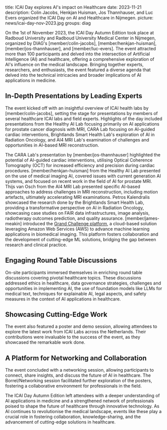 title: ICAI Day explores AI's impact on Healthcare
date: 2023-11-21
description: Colin Jacobs, Henkjan Huisman, Jos Thannhauser, and Luc Evers organized the ICAI Day on AI and Healthcare in Nijmegen.
picture: news/icai-day-nov-2023.jpg
groups: diag

On the 1st of November 2023, the ICAI Day Autumn Edition took place at Radboud University and Radboud University Medical Center in Nijmegen, organized by DIAG's [member/colin-jacobs], [member/henkjan-huisman], [member/jos-thannhauser], and [member/luc-evers]. The event attracted more than 100 participants and delved into the intersection of Artificial Intelligence (AI) and healthcare, offering a comprehensive exploration of AI's influence on the medical landscape. Bringing together experts, researchers, and enthusiasts, the event featured a diverse agenda that delved into the technical intricacies and broader implications of AI applications in medicine.

## In-Depth Presentations by Leading Experts
The event kicked off with an insightful overview of ICAI health labs by [member/colin-jacobs], setting the stage for presentations by members of several healthcare ICAI labs and field experts. Highlights of the day included presentations from the Healthy AI Lab focusing primarily on AI applications for prostate cancer diagnosis with MRI, CARA Lab focusing on AI-guided cardiac interventions, Brightlands Smart Health Lab's exploration of AI in Radiation Oncology, and AI4 MRI Lab's examination of challenges and opportunities in AI-based MRI reconstruction. 

The CARA Lab's presentation by [member/jos-thannhauser] highlighted the potential of AI-guided cardiac interventions, utilising Optical Coherence Tomography (OCT) for increased efficiency and precision during cardiac procedures. [member/henkjan-huisman] from the Healthy AI Lab presented on the use of medical imaging AI, covered issues with current generation AI systems, and focused on recent work in the field of AI for prostate MRI. Thijs van Osch from the AI4 MRI Lab presented specific AI-based approaches to address challenges in MRI reconstruction, including motion artefacts, ultimately accelerating MRI examinations. Petros Kalendralis showcased the research done by the Brightlands Smart Health Lab, providing a transformative perspective on AI in Radiation Oncology, showcasing case studies on FAIR data infrastructures, image analysis, radiotherapy outcomes prediction, and quality assurance. [member/james-meakin] introduced the [Grand Challenge platform](www.grand-challenge.org), a cloud-based solution leveraging Amazon Web Services (AWS) to advance machine learning applications in biomedical imaging. This platform fosters collaboration and the development of cutting-edge ML solutions, bridging the gap between research and clinical practice.

## Engaging Round Table Discussions
On-site participants immersed themselves in enriching round table discussions covering pivotal healthcare topics. These discussions addressed ethics in healthcare, data governance strategies, challenges and opportunities in implementing AI, the use of foundation models like LLMs for medical text, techniques for explainable AI, legal aspects, and safety measures in the context of AI applications in healthcare.

## Showcasing Cutting-Edge Work
The event also featured a poster and demo session, allowing attendees to explore the latest work from ICAI Labs across the Netherlands. Their contributions were invaluable to the success of the event, as they showcased the remarkable work done.

## A Platform for Networking and Collaboration
The event concluded with a networking session, allowing participants to connect, share insights, and discuss the future of AI in healthcare. The Borrel/Networking session facilitated further exploration of the posters, fostering a collaborative environment for professionals in the field.

The ICAI Day Autumn Edition left attendees with a deeper understanding of AI applications in medicine and a strengthened network of professionals poised to shape the future of healthcare through innovative technology. As AI continues to revolutionise the medical landscape, events like these play a crucial role in fostering collaboration, knowledge-sharing, and the advancement of cutting-edge solutions in healthcare.

